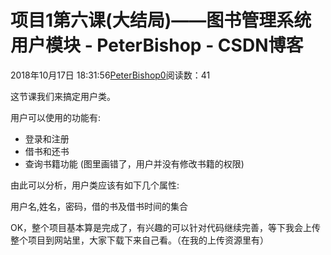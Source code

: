 # 项目1第六课(大结局)——图书管理系统用户模块 - PeterBishop - CSDN博客





2018年10月17日 18:31:56[PeterBishop0](https://me.csdn.net/qq_40061421)阅读数：41








这节课我们来搞定用户类。



用户可以使用的功能有:
- 登录和注册
- 借书和还书
- 查询书籍功能 (图里画错了，用户并没有修改书籍的权限)



由此可以分析，用户类应该有如下几个属性:

用户名,姓名，密码，借的书及借书时间的集合



OK，整个项目基本算是完成了，有兴趣的可以针对代码继续完善，等下我会上传整个项目到网站里，大家下载下来自己看。（在我的上传资源里有）



